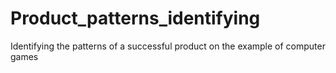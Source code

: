 # Product_patterns_identifying
Identifying the patterns of a successful product on the example of computer games
